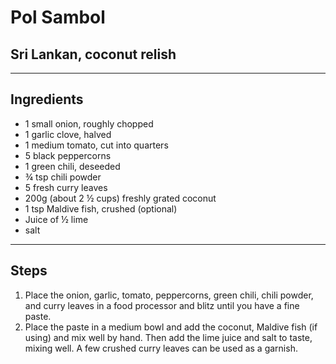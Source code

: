 # Pol Sambol 

## Sri Lankan, coconut relish

---

## Ingredients

* 1 small onion, roughly chopped
* 1 garlic clove, halved
* 1 medium tomato, cut into quarters
* 5 black peppercorns
* 1 green chili, deseeded
* ¾ tsp chili powder
* 5 fresh curry leaves
* 200g (about 2 ½ cups) freshly grated coconut
* 1 tsp Maldive fish, crushed (optional)
* Juice of ½ lime
* salt

---

## Steps

1.  Place the onion, garlic, tomato, peppercorns, green chili, chili powder, and curry leaves in a food processor and blitz until you have a fine paste.
2.  Place the paste in a medium bowl and add the coconut, Maldive fish (if using) and mix well by hand. Then add the lime juice and salt to taste, mixing well. A few crushed curry leaves can be used as a garnish.
